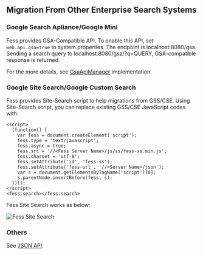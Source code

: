 ## Migration From Other Enterprise Search Systems

### Google Search Apliance/Google Mini

Fess provides GSA-Compatible API.
To enable this API, set `web.api.gsa=true` to system.properties.
The endpoint is localhost:8080/gsa. 
Sending a search query to localhost:8080/gsa/?q=QUERY, GSA-compatible response is returned.

For the more details, see [GsaApiManager](https://github.com/codelibs/fess/blob/master/src/main/java/org/codelibs/fess/api/gsa/GsaApiManager.java) implementation.

### Google Site Search/Google Custom Search

Fess provides Site-Search script to help migrations from GSS/CSE.
Using Site-Search script, you can replace existing GSS/CSE JavaScript codes with:

```
<script>
  (function() {
    var fess = document.createElement('script');
    fess.type = 'text/javascript';
    fess.async = true;
    fess.src = '//<Fess Server Name>/js/ss/fess-ss.min.js';
    fess.charset = 'utf-8';
    fess.setAttribute('id', 'fess-ss');
    fess.setAttribute('fess-url', '//<Server Name>/json');
    var s = document.getElementsByTagName('script')[0];
    s.parentNode.insertBefore(fess, s);
  })();
</script>
<fess:search></fess:search>
```

Fess Site Search works as below:

![Fess Site Search](http://fess.codelibs.org/_images/fess-ss-1.png "Fess Site Search")


### Others

See [JSON API](http://fess.codelibs.org/11.0/user/json-response.html).
